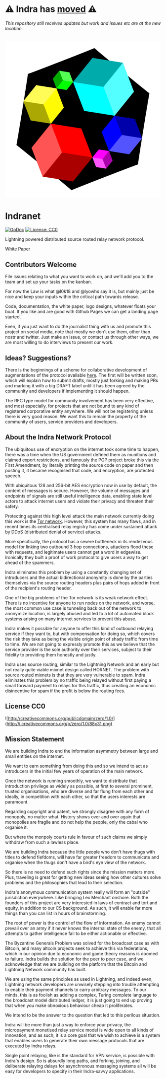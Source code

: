# ⚠️ Indra has [moved](https://git.indra-labs.org/dev/ind) ⚠️ 

###### This repository still receives updates but work and issues etc are at the new location.

[![Indranet Logo](docs/logo.svg)
](https://github.com/orgs/indra-labs/projects/1/views/1)

# Indranet

[![GoDoc](https://img.shields.io/badge/godoc-reference-blue.svg)](https://pkg.go.dev/git.indra-labs.org/dev/ind)
[![License: CC0](https://img.shields.io/badge/license-CC0-orange.svg)]([http://unlicense.org/](https://creativecommons.org/share-your-work/public-domain/cc0/))

Lightning powered distributed source routed relay network protocol.

[White Paper](docs/whitepaper.md)

## Contributors Welcome

File issues relating to what you want to work on, and we'll add you to the
team and set up your tasks on the kanban.

For now the Law is what @l0k18 and @lyowhs say it is, but mainly just be nice
and keep your inputs within the critical path towards release.

Code, documentation, the white paper, logo designs, whatever floats your boat.
If you like and are good with Github Pages we can get a landing page started.

Even, if you just want to do the journalist thing with us and promote this
project on social media, note that mostly we don't use them, other than
nostr and twitter. Just make an issue, or contact us through other ways, we
are most willing to do interviews to present our work.

## Ideas? Suggestions?

There is the beginnings of a scheme for collaborative development of
augmentations of the protocol available
[here](https://github.com/indra-labs/iap). The first will be written soon, which
will explain how to submit drafts, mostly just forking and making PRs and
marking it with a big DRAFT label until it has been agreed by the community and
developers if implementing it should happen.

The RFC type model for community involvement has been very effective, and most
especially, for projects that are not bound to any kind of registered
corporative entity anywhere. We will not be registering unless there is very
good reason. We want this to remain the property of the community of users,
service providers and developers.

## About the Indra Network Protocol

The ubiquitous use of encryption on the internet took some time to happen,
there was a time when the US government defined them as munitions and
claimed export restrictions, and famously the PGP project broke this via the
First Amendment, by literally printing the source code on paper and then
posting it, it became recognised that code, and encryption, are protected
speech.

With ubiquitous 128 and 256-bit AES encryption now in use by default, the
content of messages is secure. However, the volume of messages and endpoints of
signals are still useful intelligence data, enabling state level actors to
attack internet users and violate their privacy and threaten their safety.

Protecting against this high level attack the main network currently doing
this work is the [Tor network](https://torproject.org). However, this system
has many flaws, and in recent times its centralised relay registry has come
under sustained attack by DDoS (distributed denial of service) attacks.

More specifically, the protocol has a severe bottleneck in its rendezvous model
for linking two outbound 3 hop connections, attackers flood these with requests,
and legitimate users cannot get a word in edgewise. Ironically they built a
proof of work protocol to give users a way to get ahead of the spammers.

Indra eliminates this problem by using a constantly changing set of introducers
and the actual bidirectional anonymity is done by the parties themselves via the
source routing headers plus pairs of hops added in front of the recipient's
routing header.

One of the big problems of the Tor network is its weak network
effect. There is no incentive for anyone to run nodes on the network, and
worse, the most common use case is tunneling back out of the network to
anonymize location, is largely abused and led to a lot of automated block
systems arising on many internet services to prevent this abuse.

Indra makes it possible for anyone to offer this kind of outbound relaying
service if they want to, but with compensation for doing so, which covers the
risk they take as being the visible origin point of shady traffic from time to
time. We are not going to expressly promote this as we believe that the service
provider is the sole authority over their services, subject to their fidelity to
providing them honestly and justly.

Indra uses source routing, similar to the Lightning Network and an early but not
really quite viable mixnet design called HORNET. The problem with source routed
mixnets is that they are very vulnerable to spam. Indra eliminates this problem
by no traffic being relayed without first paying a small forward payment to
relays for this traffic, thus creating an economic disincentive for spam if the
profit is below the routing fees.

## License CC0

![http://creativecommons.org/publicdomain/zero/1.0/](http://i.creativecommons.org/p/zero/1.0/88x31.png)

## Mission Statement

We are building Indra to end the information asymmetry between large and small
entities on the internet.

We want to earn something from doing this and so we intend to act as introducers
in the initial few years of operation of the main network.

Once the network is running smoothly, we want to distribute that introduction
privilege as widely as possible, at first to several prominent, trusted
organisations, who are diverse and far flung from each other and ideally, in
competition with each other, so that the users interests are paramount.

Regarding copyright and patent, we strongly disagree with any form of monopoly,
no matter what. History shows over and over again that monopolies are fragile
and do not help the people, only the cabal who organise it.

But where the monpoly courts rule in favour of such claims we simply withdraw
from such a lawless place.

We are building Indra because the little people who don't have thugs with titles
to defend fiefdoms, will have far greater freedom to communicate and organise
when the thugs don't have a bird's eye view of the network.

So there is no need to defend such rights since the mission matters more. Plus,
traveling is great for getting new ideas seeing how other cultures solve
problems and the philosophies that lead to their selection.

Indra's anonymous communication system really will form an "outside"
jurisdiction everywhere. Like bringing Lex Merchant onshore. Both the founders
of this project are very interested in laws of contract and tort and equity, in
addition to our CS background. As such, it will enable far more things than you
can list in hours of brainstorming.

The root of power is the control of the flow of information. An enemy cannot
prevail over an army if it never knows the internal state of the enemy, that all
attempts to gather intelligence fail to be either actionable or effective.

The Byzantine Generals Problem was solved for the broadcast case as with
Bitcoin, and many altcoin projects seek to achieve this via federations, which
in our opinion due to economic and game theory reasons is doomed to failure.
Indra builds the solution for the peer to peer case, and we acknowledge that we
are building on the platform that the Bitcoin and Lightning Network community
has built.

We are using the same principles as used in Lightning, and indeed even,
Lightning network developers are unwisely stepping into trouble attempting to
enable their payment channels to carry arbitrary messages. To our minds, this is
as foolish as adding a complex, Turing complete language to the broadcast model
distributed ledger, it is just going to end up proving that when you make
obnoxious behaviour cheap it proliferates.

We intend to be the answer to the question that led to this perilous situation.

Indra will be more than just a way to enforce your privacy, the micropayment
monetised relay service model is wide open to all kinds of innovation, and as
such, it is a core goal that we wish to achieve is a system that enables users
to generate their own message protocols that are executed by Indra relays.

Single point relaying, like is the standard for VPN service, is possible with
Indra's design. So is absurdly long paths, and forking, joining, and deliberate
relaying delays for asynchronous messaging systems all will be easy for
developers to specify in their Indra-savvy applications.
